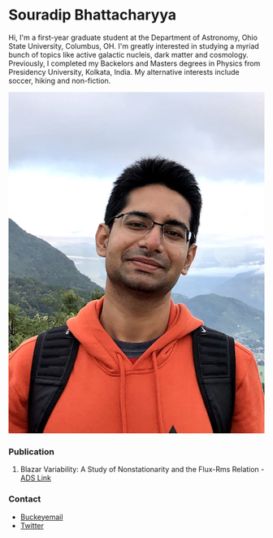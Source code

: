 # Souradip Bhattacharyya

Hi, I'm a first-year graduate student at the Department of Astronomy, Ohio State University, Columbus, OH. I'm greatly interested in studying a myriad bunch of topics like active galactic nucleis, dark matter and cosmology. Previously, I completed my Backelors and Masters degrees in Physics from Presidency University, Kolkata, India. My alternative interests include soccer, hiking and non-fiction.

![Image](IMG_0544.jpg)

### Publication

1. Blazar Variability: A Study of Nonstationarity and the Flux-Rms Relation - [ADS Link](https://ui.adsabs.harvard.edu/abs/2020ApJ...897...25B/abstract)

### Contact

- [Buckeyemail](bhattacharyya.37@buckeyemail.osu.edu)
- [Twitter](https://twitter.com/Joy2296)
